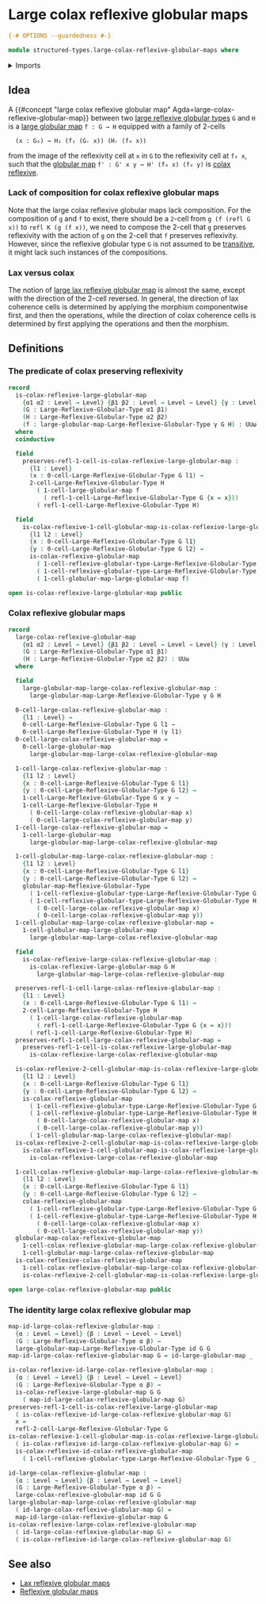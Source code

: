 # Large colax reflexive globular maps

```agda
{-# OPTIONS --guardedness #-}

module structured-types.large-colax-reflexive-globular-maps where
```

<details><summary>Imports</summary>

```agda
open import foundation.function-types
open import foundation.universe-levels

open import structured-types.colax-reflexive-globular-maps
open import structured-types.large-globular-maps
open import structured-types.large-reflexive-globular-types
open import structured-types.reflexive-globular-types
```

</details>

## Idea

A {{#concept "large colax reflexive globular map" Agda=large-colax-reflexive-globular-map}}
between two
[large reflexive globular types](structured-types.large-reflexive-globular-types.md) `G` and
`H` is a [large globular map](structured-types.large-globular-maps.md) `f : G → H` equipped
with a family of 2-cells

```text
  (x : G₀) → H₂ (f₁ (Gᵣ x)) (Hᵣ (f₀ x))
```

from the image of the reflexivity cell at `x` in `G` to the reflexivity cell at
`f₀ x`, such that the [globular map](structured-types.globular-maps.md) `f' : G' x y → H' (f₀ x) (f₀ y)` is [colax reflexive](structured-types.colax-reflexive-globular-maps.md).

### Lack of composition for colax reflexive globular maps

Note that the large colax reflexive globular maps lack composition. For the composition of `g` and `f` to exist, there should be a `2`-cell from `g (f (refl G x))` to `refl K (g (f x))`, we need to compose the 2-cell that `g` preserves reflexivity with the action of `g` on the 2-cell that `f` preserves reflexivity. However, since the reflexive globular type `G` is not assumed to be [transitive](structured-types.transitive-globular-types.md), it might lack such instances of the compositions.

### Lax versus colax

The notion of [large lax reflexive globular map](structured-types.large-lax-reflexive-globular-maps.md) is almost the same, except with the direction of the 2-cell reversed. In general, the direction of lax coherence cells is determined by applying the morphism componentwise first, and then the operations, while the direction of colax coherence cells is determined by first applying the operations and then the morphism.

## Definitions

### The predicate of colax preserving reflexivity

```agda
record
  is-colax-reflexive-large-globular-map
    {α1 α2 : Level → Level} {β1 β2 : Level → Level → Level} {γ : Level → Level}
    (G : Large-Reflexive-Globular-Type α1 β1)
    (H : Large-Reflexive-Globular-Type α2 β2)
    (f : large-globular-map-Large-Reflexive-Globular-Type γ G H) : UUω
  where
  coinductive

  field
    preserves-refl-1-cell-is-colax-reflexive-large-globular-map :
      {l1 : Level}
      (x : 0-cell-Large-Reflexive-Globular-Type G l1) →
      2-cell-Large-Reflexive-Globular-Type H
        ( 1-cell-large-globular-map f
          ( refl-1-cell-Large-Reflexive-Globular-Type G {x = x}))
        ( refl-1-cell-Large-Reflexive-Globular-Type H)

  field
    is-colax-reflexive-1-cell-globular-map-is-colax-reflexive-large-globular-map :
      {l1 l2 : Level}
      {x : 0-cell-Large-Reflexive-Globular-Type G l1}
      {y : 0-cell-Large-Reflexive-Globular-Type G l2} →
      is-colax-reflexive-globular-map
        ( 1-cell-reflexive-globular-type-Large-Reflexive-Globular-Type G x y)
        ( 1-cell-reflexive-globular-type-Large-Reflexive-Globular-Type H _ _)
        ( 1-cell-globular-map-large-globular-map f)

open is-colax-reflexive-large-globular-map public
```

### Colax reflexive globular maps

```agda
record
  large-colax-reflexive-globular-map
    {α1 α2 : Level → Level} {β1 β2 : Level → Level → Level} (γ : Level → Level)
    (G : Large-Reflexive-Globular-Type α1 β1)
    (H : Large-Reflexive-Globular-Type α2 β2) : UUω
  where

  field
    large-globular-map-large-colax-reflexive-globular-map :
      large-globular-map-Large-Reflexive-Globular-Type γ G H

  0-cell-large-colax-reflexive-globular-map :
    {l1 : Level} →
    0-cell-Large-Reflexive-Globular-Type G l1 →
    0-cell-Large-Reflexive-Globular-Type H (γ l1)
  0-cell-large-colax-reflexive-globular-map =
    0-cell-large-globular-map
      large-globular-map-large-colax-reflexive-globular-map

  1-cell-large-colax-reflexive-globular-map :
    {l1 l2 : Level}
    {x : 0-cell-Large-Reflexive-Globular-Type G l1}
    {y : 0-cell-Large-Reflexive-Globular-Type G l2} →
    1-cell-Large-Reflexive-Globular-Type G x y →
    1-cell-Large-Reflexive-Globular-Type H
      ( 0-cell-large-colax-reflexive-globular-map x)
      ( 0-cell-large-colax-reflexive-globular-map y)
  1-cell-large-colax-reflexive-globular-map =
    1-cell-large-globular-map
      large-globular-map-large-colax-reflexive-globular-map

  1-cell-globular-map-large-colax-reflexive-globular-map :
    {l1 l2 : Level}
    {x : 0-cell-Large-Reflexive-Globular-Type G l1}
    {y : 0-cell-Large-Reflexive-Globular-Type G l2} →
    globular-map-Reflexive-Globular-Type
      ( 1-cell-reflexive-globular-type-Large-Reflexive-Globular-Type G x y)
      ( 1-cell-reflexive-globular-type-Large-Reflexive-Globular-Type H
        ( 0-cell-large-colax-reflexive-globular-map x)
        ( 0-cell-large-colax-reflexive-globular-map y))
  1-cell-globular-map-large-colax-reflexive-globular-map =
    1-cell-globular-map-large-globular-map
      large-globular-map-large-colax-reflexive-globular-map

  field
    is-colax-reflexive-large-colax-reflexive-globular-map :
      is-colax-reflexive-large-globular-map G H
        large-globular-map-large-colax-reflexive-globular-map

  preserves-refl-1-cell-large-colax-reflexive-globular-map :
    {l1 : Level}
    (x : 0-cell-Large-Reflexive-Globular-Type G l1) →
    2-cell-Large-Reflexive-Globular-Type H
      ( 1-cell-large-colax-reflexive-globular-map
        ( refl-1-cell-Large-Reflexive-Globular-Type G {x = x}))
      ( refl-1-cell-Large-Reflexive-Globular-Type H)
  preserves-refl-1-cell-large-colax-reflexive-globular-map =
    preserves-refl-1-cell-is-colax-reflexive-large-globular-map
      is-colax-reflexive-large-colax-reflexive-globular-map

  is-colax-reflexive-2-cell-globular-map-is-colax-reflexive-large-globular-map :
    {l1 l2 : Level}
    {x : 0-cell-Large-Reflexive-Globular-Type G l1}
    {y : 0-cell-Large-Reflexive-Globular-Type G l2} →
    is-colax-reflexive-globular-map
      ( 1-cell-reflexive-globular-type-Large-Reflexive-Globular-Type G x y)
      ( 1-cell-reflexive-globular-type-Large-Reflexive-Globular-Type H
        ( 0-cell-large-colax-reflexive-globular-map x)
        ( 0-cell-large-colax-reflexive-globular-map y))
      ( 1-cell-globular-map-large-colax-reflexive-globular-map)
  is-colax-reflexive-2-cell-globular-map-is-colax-reflexive-large-globular-map =
    is-colax-reflexive-1-cell-globular-map-is-colax-reflexive-large-globular-map
      is-colax-reflexive-large-colax-reflexive-globular-map

  1-cell-colax-reflexive-globular-map-large-colax-reflexive-globular-map :
    {l1 l2 : Level}
    {x : 0-cell-Large-Reflexive-Globular-Type G l1}
    {y : 0-cell-Large-Reflexive-Globular-Type G l2} →
    colax-reflexive-globular-map
      ( 1-cell-reflexive-globular-type-Large-Reflexive-Globular-Type G x y)
      ( 1-cell-reflexive-globular-type-Large-Reflexive-Globular-Type H
        ( 0-cell-large-colax-reflexive-globular-map x)
        ( 0-cell-large-colax-reflexive-globular-map y))
  globular-map-colax-reflexive-globular-map
    1-cell-colax-reflexive-globular-map-large-colax-reflexive-globular-map =
    1-cell-globular-map-large-colax-reflexive-globular-map
  is-colax-reflexive-colax-reflexive-globular-map
    1-cell-colax-reflexive-globular-map-large-colax-reflexive-globular-map =
    is-colax-reflexive-2-cell-globular-map-is-colax-reflexive-large-globular-map

open large-colax-reflexive-globular-map public
```

### The identity large colax reflexive globular map

```agda
map-id-large-colax-reflexive-globular-map :
  {α : Level → Level} {β : Level → Level → Level}
  (G : Large-Reflexive-Globular-Type α β) →
  large-globular-map-Large-Reflexive-Globular-Type id G G
map-id-large-colax-reflexive-globular-map G = id-large-globular-map _

is-colax-reflexive-id-large-colax-reflexive-globular-map :
  {α : Level → Level} {β : Level → Level → Level}
  (G : Large-Reflexive-Globular-Type α β) →
  is-colax-reflexive-large-globular-map G G
    ( map-id-large-colax-reflexive-globular-map G)
preserves-refl-1-cell-is-colax-reflexive-large-globular-map
  ( is-colax-reflexive-id-large-colax-reflexive-globular-map G)
  x =
  refl-2-cell-Large-Reflexive-Globular-Type G
is-colax-reflexive-1-cell-globular-map-is-colax-reflexive-large-globular-map
  ( is-colax-reflexive-id-large-colax-reflexive-globular-map G) =
  is-colax-reflexive-id-colax-reflexive-globular-map
    ( 1-cell-reflexive-globular-type-Large-Reflexive-Globular-Type G _ _)

id-large-colax-reflexive-globular-map :
  {α : Level → Level} {β : Level → Level → Level}
  (G : Large-Reflexive-Globular-Type α β) →
  large-colax-reflexive-globular-map id G G
large-globular-map-large-colax-reflexive-globular-map
  ( id-large-colax-reflexive-globular-map G) =
  map-id-large-colax-reflexive-globular-map G
is-colax-reflexive-large-colax-reflexive-globular-map
  ( id-large-colax-reflexive-globular-map G) =
  ( is-colax-reflexive-id-large-colax-reflexive-globular-map G)
```

## See also

- [Lax reflexive globular maps](structured-types.lax-reflexive-globular-maps.md)
- [Reflexive globular maps](structured-types.reflexive-globular-maps.md)
